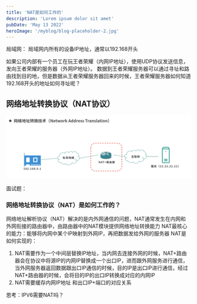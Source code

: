 ```yaml
---
title: 'NAT是如何工作的'
description: 'Lorem ipsum dolor sit amet'
pubDate: 'May 13 2022'
heroImage: '/myblog/blog-placeholder-2.jpg'
---
```


局域网：
局域网内所有的设备IP地址，通常以192.168开头

如果公司内部有一个员工在玩王者荣耀（内网IP地址），使用UDP协议发送信息，发向王者荣耀的服务器（外网IP地址）。
数据到王者荣耀服务器可以通过寻址和路由找到目的地，但是数据从王者荣耀服务器回来的时候，王者荣耀服务器如何知道192.168开头的地址如何寻址呢？

## 网络地址转换协议（NAT协议）
![image.png](https://raw.githubusercontent.com/zhangjian00/image/main/20240407133426.png)

面试题：
### 网络地址转换协议（NAT）是如何工作的？
网络地址解析协议（NAT）解决的是内外网通信的问题，NAT通常发生在内网和外网衔接的路由器中，由路由器中的NAT模块提供网络地址转换能力
NAT最核心的能力：能够将内网中某个IP映射到外网IP，再把数据发给外网的服务器
NAT是如何实现的：
1. NAT需要作为一个中间层替换IP地址，当内网去连接外网的时候，NAT+路由器会在协议中将源IP的内网IP替换成一个出口IP，进而跟外网服务进行通信，当外网服务器返回数据跟出口IP通信的时候，目的IP是出口IP进行通信，经过NAT+路由器的时候，会将目的IP的出口IP转换成对应的内网IP
2. NAT需要缓存内网IP地址 和出口IP+端口的对应关系

思考：IPV6需要NAT吗？

